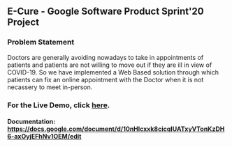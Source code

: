 ## E-Cure - Google Software Product Sprint'20 Project

### Problem Statement
Doctors are generally avoiding nowadays to take in appointments of patients and patients are not willing to move out if they are ill in view of COVID-19. So we have implemented a Web Based solution through which patients can fix an online appointment with the Doctor when it is not necassery to meet in-person.
### For the Live Demo, click [here](https://summer20-sps-83.appspot.com/).

#### Documentation: https://docs.google.com/document/d/10nHIcxxk8cicqIUATxyVTonKzDH6-axOyjEFhNv1OEM/edit



